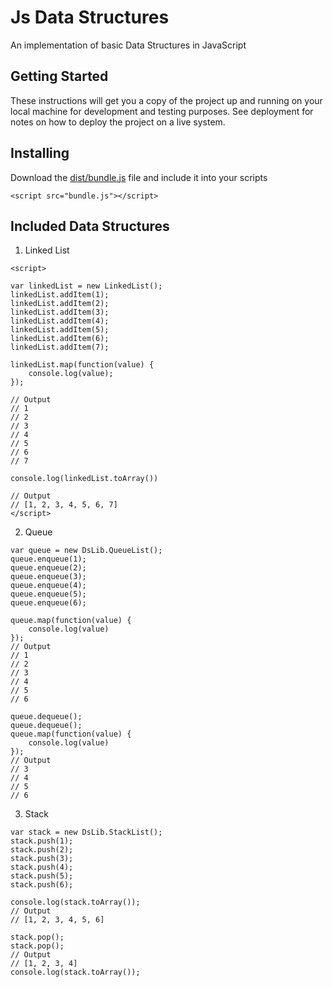 # Js Data Structures

An implementation of basic Data Structures in JavaScript

## Getting Started

These instructions will get you a copy of the project up and running on your local machine for development and testing purposes. See deployment for notes on how to deploy the project on a live system.

## Installing

Download the [dist/bundle.js](https://github.com/harshit-sinha-developer/js-data_structures/blob/master/dist/bundle.js) file and include it into your scripts
```
<script src="bundle.js"></script>
```
## Included Data Structures

1. Linked List
```
<script>

var linkedList = new LinkedList();
linkedList.addItem(1);
linkedList.addItem(2);
linkedList.addItem(3);
linkedList.addItem(4);
linkedList.addItem(5);
linkedList.addItem(6);
linkedList.addItem(7);

linkedList.map(function(value) {
    console.log(value);
});

// Output
// 1
// 2
// 3
// 4
// 5
// 6
// 7

console.log(linkedList.toArray())

// Output
// [1, 2, 3, 4, 5, 6, 7]
</script>
```

2. Queue
```
var queue = new DsLib.QueueList();
queue.enqueue(1);
queue.enqueue(2);
queue.enqueue(3);
queue.enqueue(4);
queue.enqueue(5);
queue.enqueue(6);

queue.map(function(value) {
    console.log(value)
});
// Output
// 1
// 2
// 3
// 4
// 5
// 6

queue.dequeue();
queue.dequeue();
queue.map(function(value) {
    console.log(value)
});
// Output
// 3
// 4
// 5
// 6
```

3. Stack
```
var stack = new DsLib.StackList();
stack.push(1);
stack.push(2);
stack.push(3);
stack.push(4);
stack.push(5);
stack.push(6);

console.log(stack.toArray());
// Output
// [1, 2, 3, 4, 5, 6]

stack.pop();
stack.pop();
// Output
// [1, 2, 3, 4]
console.log(stack.toArray());
```